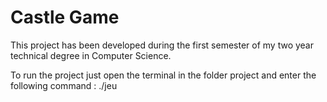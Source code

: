 Castle Game
===========

This project has been developed during the first 
semester of my two year technical degree in Computer Science.

To run the project just open the terminal in the
folder project and enter the following command :
./jeu
